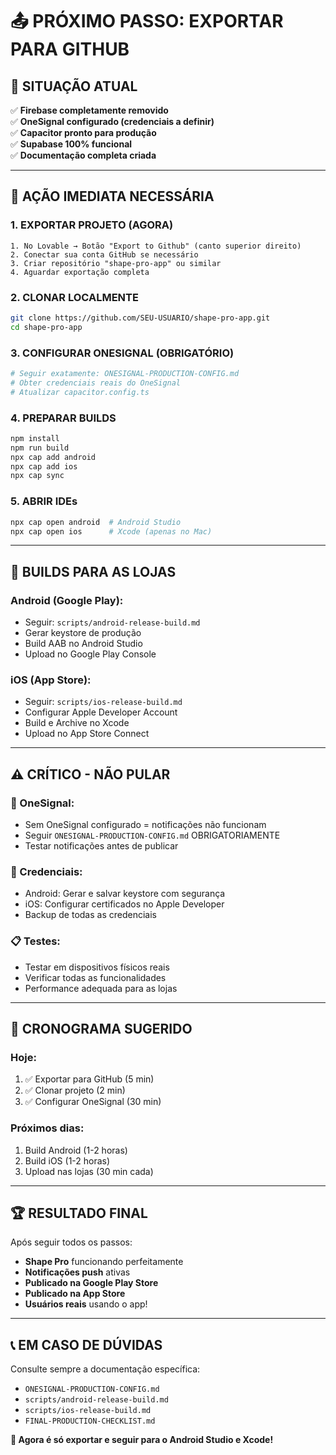 # 📤 PRÓXIMO PASSO: EXPORTAR PARA GITHUB

## 🎯 **SITUAÇÃO ATUAL**
✅ **Firebase completamente removido**  
✅ **OneSignal configurado (credenciais a definir)**  
✅ **Capacitor pronto para produção**  
✅ **Supabase 100% funcional**  
✅ **Documentação completa criada**  

---

## 🚀 **AÇÃO IMEDIATA NECESSÁRIA**

### **1. EXPORTAR PROJETO (AGORA)**
```
1. No Lovable → Botão "Export to Github" (canto superior direito)
2. Conectar sua conta GitHub se necessário
3. Criar repositório "shape-pro-app" ou similar
4. Aguardar exportação completa
```

### **2. CLONAR LOCALMENTE**
```bash
git clone https://github.com/SEU-USUARIO/shape-pro-app.git
cd shape-pro-app
```

### **3. CONFIGURAR ONESIGNAL (OBRIGATÓRIO)**
```bash
# Seguir exatamente: ONESIGNAL-PRODUCTION-CONFIG.md
# Obter credenciais reais do OneSignal
# Atualizar capacitor.config.ts
```

### **4. PREPARAR BUILDS**
```bash
npm install
npm run build
npx cap add android
npx cap add ios  
npx cap sync
```

### **5. ABRIR IDEs**
```bash
npx cap open android  # Android Studio
npx cap open ios      # Xcode (apenas no Mac)
```

---

## 📱 **BUILDS PARA AS LOJAS**

### **Android (Google Play):**
- Seguir: `scripts/android-release-build.md`
- Gerar keystore de produção
- Build AAB no Android Studio
- Upload no Google Play Console

### **iOS (App Store):**
- Seguir: `scripts/ios-release-build.md`
- Configurar Apple Developer Account
- Build e Archive no Xcode
- Upload no App Store Connect

---

## ⚠️ **CRÍTICO - NÃO PULAR**

### **🔔 OneSignal:**
- Sem OneSignal configurado = notificações não funcionam
- Seguir `ONESIGNAL-PRODUCTION-CONFIG.md` OBRIGATORIAMENTE
- Testar notificações antes de publicar

### **🔑 Credenciais:**
- Android: Gerar e salvar keystore com segurança
- iOS: Configurar certificados no Apple Developer
- Backup de todas as credenciais

### **📋 Testes:**
- Testar em dispositivos físicos reais
- Verificar todas as funcionalidades
- Performance adequada para as lojas

---

## 🎯 **CRONOGRAMA SUGERIDO**

### **Hoje:**
1. ✅ Exportar para GitHub (5 min)
2. ✅ Clonar projeto (2 min)
3. ✅ Configurar OneSignal (30 min)

### **Próximos dias:**
1. Build Android (1-2 horas)
2. Build iOS (1-2 horas) 
3. Upload nas lojas (30 min cada)

---

## 🏆 **RESULTADO FINAL**

Após seguir todos os passos:
- **Shape Pro** funcionando perfeitamente
- **Notificações push** ativas
- **Publicado na Google Play Store**
- **Publicado na App Store**
- **Usuários reais** usando o app!

---

## 📞 **EM CASO DE DÚVIDAS**

Consulte sempre a documentação específica:
- `ONESIGNAL-PRODUCTION-CONFIG.md`
- `scripts/android-release-build.md`
- `scripts/ios-release-build.md`
- `FINAL-PRODUCTION-CHECKLIST.md`

**🚀 Agora é só exportar e seguir para o Android Studio e Xcode!**